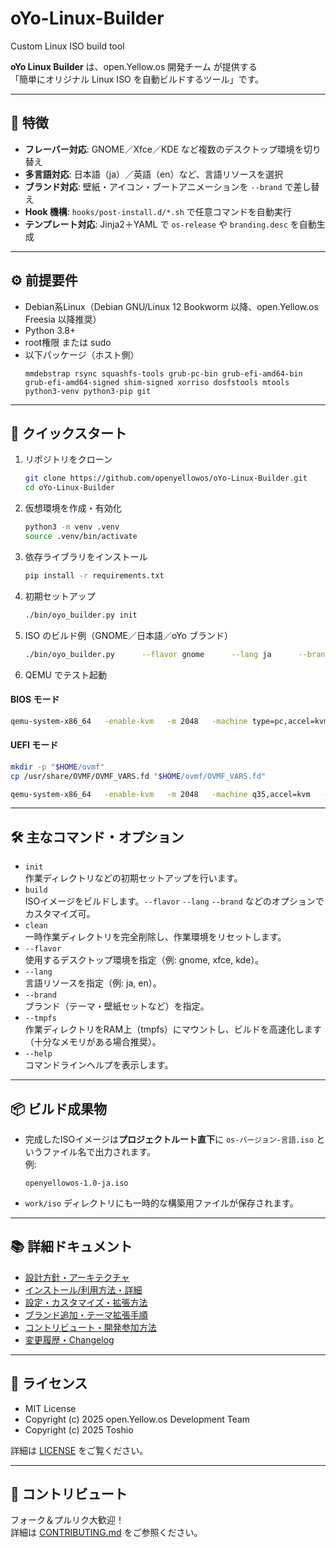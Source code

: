 # oYo-Linux-Builder
Custom Linux ISO build tool

**oYo Linux Builder** は、open.Yellow.os 開発チーム が提供する  
「簡単にオリジナル Linux ISO を自動ビルドするツール」です。

---

## 🌟 特徴

- **フレーバー対応**: GNOME／Xfce／KDE など複数のデスクトップ環境を切り替え  
- **多言語対応**: 日本語（ja）／英語（en）など、言語リソースを選択  
- **ブランド対応**: 壁紙・アイコン・ブートアニメーションを `--brand` で差し替え  
- **Hook 機構**: `hooks/post-install.d/*.sh` で任意コマンドを自動実行  
- **テンプレート対応**: Jinja2＋YAML で `os-release` や `branding.desc` を自動生成  

---

## ⚙️ 前提要件

- Debian系Linux（Debian GNU/Linux 12 Bookworm 以降、open.Yellow.os Freesia 以降推奨）  
- Python 3.8+  
- root権限 または sudo  
- 以下パッケージ（ホスト側）  
  ```
  mmdebstrap rsync squashfs-tools grub-pc-bin grub-efi-amd64-bin grub-efi-amd64-signed shim-signed xorriso dosfstools mtools python3-venv python3-pip git
  ```

---

## 🚀 クイックスタート

1. リポジトリをクローン  
   ```bash
   git clone https://github.com/openyellowos/oYo-Linux-Builder.git
   cd oYo-Linux-Builder
   ```

2. 仮想環境を作成・有効化  
   ```bash
   python3 -m venv .venv
   source .venv/bin/activate
   ```

3. 依存ライブラリをインストール  
   ```bash
   pip install -r requirements.txt
   ```

4. 初期セットアップ  
   ```bash
   ./bin/oyo_builder.py init
   ```

5. ISO のビルド例（GNOME／日本語／oYo ブランド）  
   ```bash
   ./bin/oyo_builder.py      --flavor gnome      --lang ja      --brand oYo      build
   ```

6. QEMU でテスト起動  
#### BIOS モード
```bash
qemu-system-x86_64   -enable-kvm   -m 2048   -machine type=pc,accel=kvm   -cdrom *.iso   -boot menu=on   -vga qxl   -serial mon:stdio
```

#### UEFI モード
```bash
mkdir -p "$HOME/ovmf"
cp /usr/share/OVMF/OVMF_VARS.fd "$HOME/ovmf/OVMF_VARS.fd"

qemu-system-x86_64   -enable-kvm   -m 2048   -machine q35,accel=kvm   -drive if=pflash,format=raw,readonly=on,file=/usr/share/OVMF/OVMF_CODE.fd   -drive if=pflash,format=raw,file="$HOME/ovmf/OVMF_VARS.fd"   -cdrom *.iso   -boot menu=on   -vga qxl   -serial mon:stdio
```

---

## 🛠 主なコマンド・オプション

- `init`  
  作業ディレクトリなどの初期セットアップを行います。
- `build`  
  ISOイメージをビルドします。`--flavor` `--lang` `--brand` などのオプションでカスタマイズ可。
- `clean`  
  一時作業ディレクトリを完全削除し、作業環境をリセットします。
- `--flavor`  
  使用するデスクトップ環境を指定（例: gnome, xfce, kde）。
- `--lang`  
  言語リソースを指定（例: ja, en）。
- `--brand`  
  ブランド（テーマ・壁紙セットなど）を指定。
- `--tmpfs`  
  作業ディレクトリをRAM上（tmpfs）にマウントし、ビルドを高速化します（十分なメモリがある場合推奨）。
- `--help`  
  コマンドラインヘルプを表示します。

---

## 📦 ビルド成果物

- 完成したISOイメージは**プロジェクトルート直下**に `os-バージョン-言語.iso` というファイル名で出力されます。  
  例:  
  ```
  openyellowos-1.0-ja.iso
  ```
- `work/iso` ディレクトリにも一時的な構築用ファイルが保存されます。

---

## 📚 詳細ドキュメント

- [設計方針・アーキテクチャ](./doc/10_ARCHITECTURE.md)
- [インストール/利用方法・詳細](./doc/30_USAGE.md)
- [設定・カスタマイズ・拡張方法](./doc/40_CONFIGURATION.md)
- [ブランド追加・テーマ拡張手順](./doc/50_EXTENDING.md)
- [コントリビュート・開発参加方法](./doc/60_CONTRIBUTING.md)
- [変更履歴・Changelog](./doc/99_CHANGELOG.md)

---

## 📄 ライセンス

- MIT License  
- Copyright (c) 2025 open.Yellow.os Development Team  
- Copyright (c) 2025 Toshio  

詳細は [LICENSE](./LICENSE) をご覧ください。

---

## 🤝 コントリビュート

フォーク＆プルリク大歓迎！  
詳細は [CONTRIBUTING.md](./doc/60_CONTRIBUTING.md) をご参照ください。
